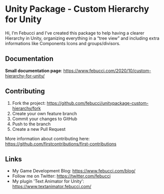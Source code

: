 # Unity Package - Custom Hierarchy for Unity

Hi, I’m Febucci and I’ve created this package to help having a clearer Hierarchy in Unity, organizing everything in a “tree view” and including extra informations like Components Icons and groups/divisors.

## Documentation
**Small documentation page**: https://www.febucci.com/2020/10/custom-hierarchy-for-unity/

## Contributing
1. Fork the project: https://github.com/febucci/unitypackage-custom-hierarchy/fork
2. Create your own feature branch
3. Commit your changes to GitHub
4. Push to the branch 
5. Create a new Pull Request

More information about contributing here: https://github.com/firstcontributions/first-contributions

## Links
- My Game Development Blog: https://www.febucci.com/blog/
- Follow me on Twitter: https://twitter.com/febucci
- My plugin 'Text Animator for Unity': https://www.textanimator.febucci.com/
